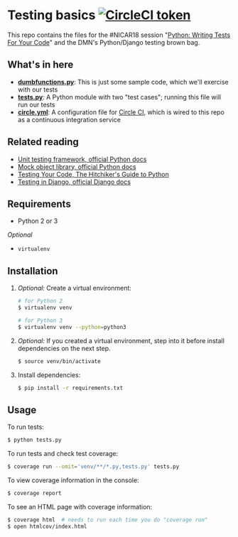 # Testing basics [![CircleCI token](https://img.shields.io/circleci/token/ab0c79940dd8b720258ea65fbbd9ce3d4cf965fb/project/github/DallasMorningNews/python-testing-101/master.svg)](https://circleci.com/gh/DallasMorningNews/python-testing-101)

This repo contains the files for the #NICAR18 session "[Python: Writing Tests For Your Code](https://www.ire.org/events-and-training/event/3189/3631/)" and the DMN's Python/Django testing brown bag.

## What's in here

- **[dumbfunctions.py](dumbfunctions.py)**: This is just some sample code, which we'll exercise with our tests
- **[tests.py](tests.py)**: A Python module with two "test cases"; running this file will run our tests
- **[circle.yml](circle.yml)**: A configuration file for [Circle CI](https://circleci.com/), which is wired to this repo as a continuous integration service

## Related reading

- [Unit testing framework, official Python docs](https://docs.python.org/3.6/library/unittest.html)
- [Mock object library, official Python docs](https://docs.python.org/3/library/unittest.mock.html)
- [Testing Your Code, The Hitchiker's Guide to Python](http://docs.python-guide.org/en/latest/writing/tests/)
- [Testing in Django, official Django docs](https://docs.djangoproject.com/en/1.11/topics/testing/)

## Requirements

- Python 2 or 3

_Optional_

- `virtualenv`

## Installation

1. _Optional:_ Create a virtual environment:

    ```sh
    # for Python 2
    $ virtualenv venv
    ```

    ```sh
    # for Python 3
    $ virtualenv venv --python=python3
    ```

2. _Optional:_ If you created a virtual environment, step into it before install dependencies on the next step.
    ```sh
    $ source venv/bin/activate
    ```

3. Install dependencies:
    ```sh
    $ pip install -r requirements.txt
    ```

## Usage

To run tests:

```sh
$ python tests.py
```

To run tests and check test coverage:

```sh
$ coverage run --omit='venv/**/*.py,tests.py' tests.py
```

To view coverage information in the console:

```sh
$ coverage report
```

To see an HTML page with coverage information:

```sh
$ coverage html  # needs to run each time you do "coverage run"
$ open htmlcov/index.html
```
